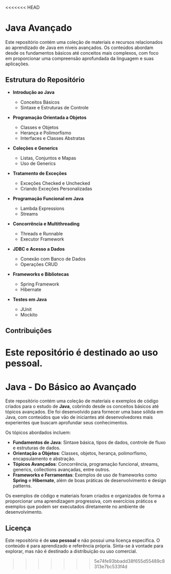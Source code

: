 <<<<<<< HEAD
# Java Avançado

Este repositório contém uma coleção de materiais e recursos relacionados ao aprendizado de Java em níveis avançados. Os conteúdos abordam desde os fundamentos básicos até conceitos mais complexos, com foco em proporcionar uma compreensão aprofundada da linguagem e suas aplicações.

## Estrutura do Repositório

- **Introdução ao Java**
  - Conceitos Básicos
  - Sintaxe e Estruturas de Controle

- **Programação Orientada a Objetos**
  - Classes e Objetos
  - Herança e Polimorfismo
  - Interfaces e Classes Abstratas

- **Coleções e Generics**
  - Listas, Conjuntos e Mapas
  - Uso de Generics

- **Tratamento de Exceções**
  - Exceções Checked e Unchecked
  - Criando Exceções Personalizadas

- **Programação Funcional em Java**
  - Lambda Expressions
  - Streams

- **Concorrência e Multithreading**
  - Threads e Runnable
  - Executor Framework

- **JDBC e Acesso a Dados**
  - Conexão com Banco de Dados
  - Operações CRUD

- **Frameworks e Bibliotecas**
  - Spring Framework
  - Hibernate

- **Testes em Java**
  - JUnit
  - Mockito

## Contribuições

Este repositório é destinado ao uso pessoal. 
=======
# Java - Do Básico ao Avançado

Este repositório contém uma coleção de materiais e exemplos de código criados para o estudo de **Java**, cobrindo desde os conceitos básicos até tópicos avançados. Ele foi desenvolvido para fornecer uma base sólida em Java, com conteúdos que vão de iniciantes até desenvolvedores mais experientes que buscam aprofundar seus conhecimentos.

Os tópicos abordados incluem:

- **Fundamentos de Java**: Sintaxe básica, tipos de dados, controle de fluxo e estruturas de dados.
- **Orientação a Objetos**: Classes, objetos, herança, polimorfismo, encapsulamento e abstração.
- **Tópicos Avançados**: Concorrência, programação funcional, streams, generics, collections avançadas, entre outros.
- **Frameworks e Ferramentas**: Exemplos de uso de frameworks como **Spring** e **Hibernate**, além de boas práticas de desenvolvimento e design patterns.

Os exemplos de código e materiais foram criados e organizados de forma a proporcionar uma aprendizagem progressiva, com exercícios práticos e exemplos que podem ser executados diretamente no ambiente de desenvolvimento.

## Licença

Este repositório é de **uso pessoal** e não possui uma licença específica. O conteúdo é para aprendizado e referência própria. Sinta-se à vontade para explorar, mas não é destinado a distribuição ou uso comercial.
>>>>>>> 5e74fe93bbadd38f655d55489c8313e7bc533f4d
